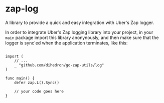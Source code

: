 # zap-log

A library to provide a quick and easy integration with Uber's Zap logger.

In order to integrate Uber's Zap logging library into your project, in your `main` package import this library anonynously, and then make sure that the logger is sync'ed when the application terminates, like this:

```golang

import (
    // ...
    _ "github.com/dihedron/go-zap-utils/log"
)

func main() {
    defer zap.L().Sync()

    // your code goes here
}
```